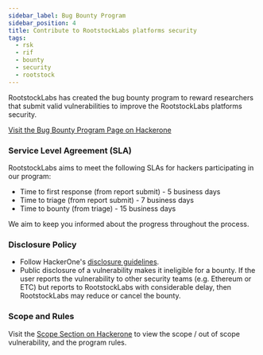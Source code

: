 ```yaml
---
sidebar_label: Bug Bounty Program
sidebar_position: 4
title: Contribute to RootstockLabs platforms security
tags:
  - rsk
  - rif
  - bounty
  - security
  - rootstock
---
```


RootstockLabs has created the bug bounty program to reward researchers that submit valid vulnerabilities to improve the RootstockLabs platforms security.

<div class="btn-container">
  <span></span>
    <a class="green" href="https://hackerone.com/rootstocklabs">Visit the Bug Bounty Program Page on Hackerone</a>
</div>

### Service Level Agreement (SLA)

RootstockLabs aims to meet the following SLAs for hackers participating in our program:

- Time to first response (from report submit) - 5 business days
- Time to triage (from report submit) - 7 business days
- Time to bounty (from triage) - 15 business days

We aim to keep you informed about the progress throughout the process.

### Disclosure Policy

- Follow HackerOne's [disclosure guidelines](https://www.hackerone.com/disclosure-guidelines).
- Public disclosure of a vulnerability makes it ineligible for a bounty. If the user reports the vulnerability to other security teams (e.g. Ethereum or ETC) but reports to RootstockLabs with considerable delay, then RootstockLabs may reduce or cancel the bounty.

### Scope and Rules

Visit the [Scope Section on Hackerone](https://hackerone.com/rootstocklabs/policy_scopes) to view the scope / out of scope vulnerability, and the program rules.

